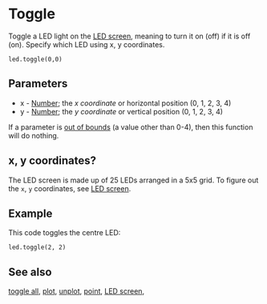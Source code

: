 # Toggle

Toggle a LED light on the [LED screen](/device/screen), meaning to turn it on (off) if it is off (on). Specify which LED using x, y coordinates.

```sig
led.toggle(0,0)
```

## Parameters

* x - [Number](/types/number); the *x coordinate* or horizontal position (0, 1, 2, 3, 4)
* y - [Number](/types/number); the *y coordinate* or vertical position (0, 1, 2, 3, 4)

If a parameter is [out of bounds](/reference/out-of-bounds) (a value other than 0-4), then this function will do nothing.

## x, y coordinates?

The LED screen is made up of 25 LEDs arranged in a 5x5 grid. To figure out the `x`, `y` coordinates, see [LED screen](/device/screen).

## Example

This code toggles the centre LED:

```blocks
led.toggle(2, 2)
```

## See also

[toggle all](/reference/led/toggle-all), [plot](/reference/led/plot), [unplot](/reference/led/unplot), [point](/reference/led/point), [LED screen](/device/screen),